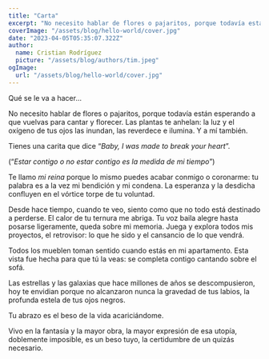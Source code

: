 ```yaml
---
title: "Carta"
excerpt: "No necesito hablar de flores o pajaritos, porque todavía están esperando a que vuelvas para cantar y florecer."
coverImage: "/assets/blog/hello-world/cover.jpg"
date: "2023-04-05T05:35:07.322Z"
author:
  name: Cristian Rodríguez
  picture: "/assets/blog/authors/tim.jpeg"
ogImage:
  url: "/assets/blog/hello-world/cover.jpg"
---
```


Qué se le va a hacer…

No necesito hablar de flores o pajaritos, porque todavía están esperando a que vuelvas para cantar y florecer. Las plantas te anhelan: la luz y el oxígeno de tus ojos las inundan, las reverdece e ilumina. Y a mí también.

Tienes una carita que dice “*Baby, I was made to break your heart*”.

(“*Estar contigo o no estar contigo es la medida de mi tiempo*”)

Te llamo *mi reina* porque lo mismo puedes acabar conmigo o coronarme: tu palabra es a la vez mi bendición y mi condena. La esperanza y la desdicha confluyen en el vórtice torpe de tu voluntad.

Desde hace tiempo, cuando te veo, siento como que no todo está destinado a perderse. El calor de tu ternura me abriga. Tu voz baila alegre hasta posarse ligeramente, queda sobre mi memoria. Juega y explora todos mis proyectos, el retrovisor: lo que he sido y el cansancio de lo que vendrá.

Todos los mueblen toman sentido cuando estás en mi apartamento. Esta vista fue hecha para que tú la veas: se completa contigo cantando sobre el sofá.

Las estrellas y las galaxias que hace millones de años se descompusieron, hoy te envidian porque no alcanzaron nunca la gravedad de tus labios, la profunda estela de tus ojos negros.

Tu abrazo es el beso de la vida acariciándome. 

Vivo en la fantasía y la mayor obra, la mayor expresión de esa utopía, doblemente imposible, es un beso tuyo, la certidumbre de un quizás necesario.
